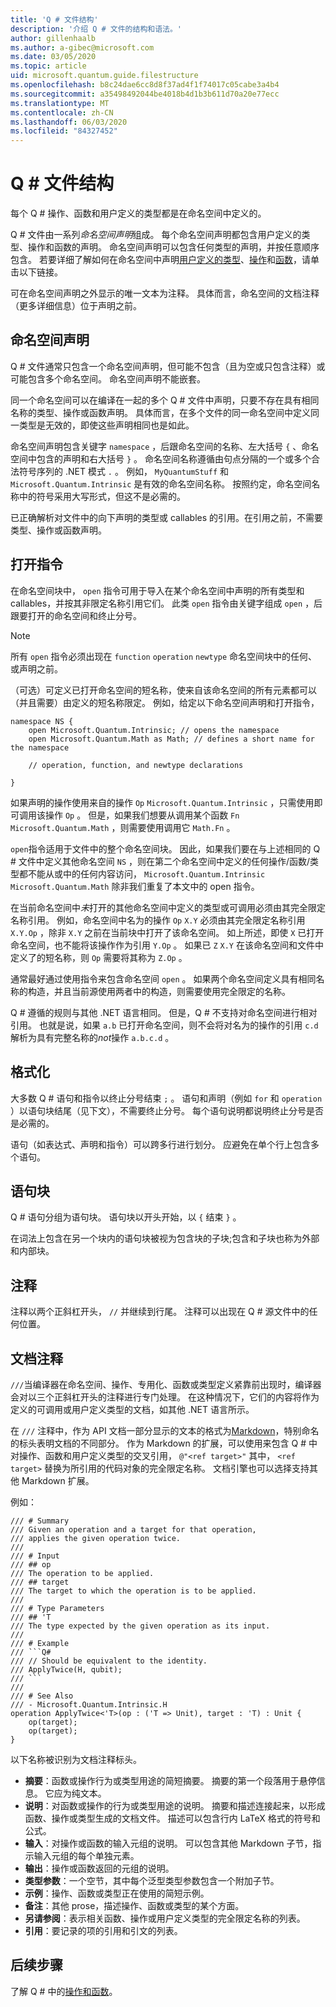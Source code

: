 ```yaml
---
title: 'Q # 文件结构'
description: '介绍 Q # 文件的结构和语法。'
author: gillenhaalb
ms.author: a-gibec@microsoft.com
ms.date: 03/05/2020
ms.topic: article
uid: microsoft.quantum.guide.filestructure
ms.openlocfilehash: b8c24dae6cc8d8f37ad4f1f74017c05cabe3a4b4
ms.sourcegitcommit: a35498492044be4018b4d1b3b611d70a20e77ecc
ms.translationtype: MT
ms.contentlocale: zh-CN
ms.lasthandoff: 06/03/2020
ms.locfileid: "84327452"
---
```

# <a name="q-file-structure"></a>Q # 文件结构

每个 Q # 操作、函数和用户定义的类型都是在命名空间中定义的。

Q # 文件由一系列*命名空间声明*组成。
每个命名空间声明都包含用户定义的类型、操作和函数的声明。
命名空间声明可以包含任何类型的声明，并按任意顺序包含。
若要详细了解如何在命名空间中声明[用户定义的类型](xref:microsoft.quantum.guide.types#user-defined-types)、[操作](xref:microsoft.quantum.guide.operationsfunctions#defining-new-operations)和[函数](xref:microsoft.quantum.guide.operationsfunctions#defining-new-functions)，请单击以下链接。

可在命名空间声明之外显示的唯一文本为注释。
具体而言，命名空间的文档注释（更多详细信息）位于声明之前。

## <a name="namespace-declarations"></a>命名空间声明

Q # 文件通常只包含一个命名空间声明，但可能不包含（且为空或只包含注释）或可能包含多个命名空间。
命名空间声明不能嵌套。

同一个命名空间可以在编译在一起的多个 Q # 文件中声明，只要不存在具有相同名称的类型、操作或函数声明。
具体而言，在多个文件的同一命名空间中定义同一类型是无效的，即使这些声明相同也是如此。

命名空间声明包含关键字 `namespace` ，后跟命名空间的名称、左大括号 `{` 、命名空间中包含的声明和右大括号 `}` 。
命名空间名称遵循由句点分隔的一个或多个合法符号序列的 .NET 模式 `.` 。
例如， `MyQuantumStuff` 和 `Microsoft.Quantum.Intrinsic` 是有效的命名空间名称。
按照约定，命名空间名称中的符号采用大写形式，但这不是必需的。

已正确解析对文件中的向下声明的类型或 callables 的引用。在引用之前，不需要类型、操作或函数声明。

## <a name="open-directives"></a>打开指令

在命名空间块中， `open` 指令可用于导入在某个命名空间中声明的所有类型和 callables，并按其非限定名称引用它们。
此类 `open` 指令由关键字组成 `open` ，后跟要打开的命名空间和终止分号。

> [!NOTE] 
> 所有 `open` 指令必须出现在 `function` `operation` `newtype` 命名空间块中的任何、或声明之前。

（可选）可定义已打开命名空间的短名称，使来自该命名空间的所有元素都可以（并且需要）由定义的短名称限定。 例如，给定以下命名空间声明和打开指令，

```qsharp
namespace NS {
    open Microsoft.Quantum.Intrinsic; // opens the namespace
    open Microsoft.Quantum.Math as Math; // defines a short name for the namespace

    // operation, function, and newtype declarations

}
```

如果声明的操作使用来自的操作 `Op` `Microsoft.Quantum.Intrinsic` ，只需使用即可调用该操作 `Op` 。
但是，如果我们想要从调用某个函数 `Fn` `Microsoft.Quantum.Math` ，则需要使用调用它 `Math.Fn` 。

`open`指令适用于文件中的整个命名空间块。
因此，如果我们要在与上述相同的 Q # 文件中定义其他命名空间 `NS` ，则在第二个命名空间中定义的任何操作/函数/类型都不能从或中的任何内容访问， `Microsoft.Quantum.Intrinsic` `Microsoft.Quantum.Math` 除非我们重复了本文中的 open 指令。 

在当前命名空间中*未*打开的其他命名空间中定义的类型或可调用必须由其完全限定名称引用。
例如，命名空间中名为的操作 `Op` `X.Y` 必须由其完全限定名称引用 `X.Y.Op` ，除非 `X.Y` 之前在当前块中打开了该命名空间。 如上所述，即使 `X` 已打开命名空间，也不能将该操作作为引用 `Y.Op` 。
如果已 `Z` `X.Y` 在该命名空间和文件中定义了的短名称，则 `Op` 需要将其称为 `Z.Op` 。 

通常最好通过使用指令来包含命名空间 `open` 。
如果两个命名空间定义具有相同名称的构造，并且当前源使用两者中的构造，则需要使用完全限定的名称。

Q # 遵循的规则与其他 .NET 语言相同。
但是，Q # 不支持对命名空间进行相对引用。
也就是说，如果 `a.b` 已打开命名空间，则不会将对名为的操作的引用 `c.d` 解析为具有完整名称的*not*操作 `a.b.c.d` 。

## <a name="formatting"></a>格式化

大多数 Q # 语句和指令以终止分号结束 `;` 。
语句和声明（例如 `for` 和 `operation` ）以语句块结尾（见下文），不需要终止分号。
每个语句说明都说明终止分号是否是必需的。

语句（如表达式、声明和指令）可以跨多行进行划分。
应避免在单个行上包含多个语句。

## <a name="statement-blocks"></a>语句块

Q # 语句分组为语句块。
语句块以开头开始，以 `{` 结束 `}` 。

在词法上包含在另一个块内的语句块被视为包含块的子块;包含和子块也称为外部和内部块。

## <a name="comments"></a>注释

注释以两个正斜杠开头， `//` 并继续到行尾。
注释可以出现在 Q # 源文件中的任何位置。

## <a name="documentation-comments"></a>文档注释

`///`当编译器在命名空间、操作、专用化、函数或类型定义紧靠前出现时，编译器会对以三个正斜杠开头的注释进行专门处理。
在这种情况下，它们的内容将作为定义的可调用或用户定义类型的文档，如其他 .NET 语言所示。

在 `///` 注释中，作为 API 文档一部分显示的文本的格式为[Markdown](https://daringfireball.net/projects/markdown/syntax)，特别命名的标头表明文档的不同部分。
作为 Markdown 的扩展，可以使用来包含 Q # 中对操作、函数和用户定义类型的交叉引用， `@"<ref target>"` 其中， `<ref target>` 替换为所引用的代码对象的完全限定名称。
文档引擎也可以选择支持其他 Markdown 扩展。

例如：

```qsharp
/// # Summary
/// Given an operation and a target for that operation,
/// applies the given operation twice.
///
/// # Input
/// ## op
/// The operation to be applied.
/// ## target
/// The target to which the operation is to be applied.
///
/// # Type Parameters
/// ## 'T
/// The type expected by the given operation as its input.
///
/// # Example
/// ```Q#
/// // Should be equivalent to the identity.
/// ApplyTwice(H, qubit);
/// ```
///
/// # See Also
/// - Microsoft.Quantum.Intrinsic.H
operation ApplyTwice<'T>(op : ('T => Unit), target : 'T) : Unit {
    op(target);
    op(target);
}
```

以下名称被识别为文档注释标头。

- **摘要**：函数或操作行为或类型用途的简短摘要。 摘要的第一个段落用于悬停信息。 它应为纯文本。
- **说明**：对函数或操作的行为或类型用途的说明。 摘要和描述连接起来，以形成函数、操作或类型生成的文档文件。
  描述可以包含行内 LaTeX 格式的符号和公式。
- **输入**：对操作或函数的输入元组的说明。
  可以包含其他 Markdown 子节，指示输入元组的每个单独元素。
- **输出**：操作或函数返回的元组的说明。
- **类型参数**：一个空节，其中每个泛型类型参数包含一个附加子节。
- **示例**：操作、函数或类型正在使用的简短示例。
- **备注**：其他 prose，描述操作、函数或类型的某个方面。
- **另请参阅**：表示相关函数、操作或用户定义类型的完全限定名称的列表。
- **引用**：要记录的项的引用和引文的列表。

## <a name="next-steps"></a>后续步骤

了解 Q # 中的[操作和函数](xref:microsoft.quantum.guide.operationsfunctions)。